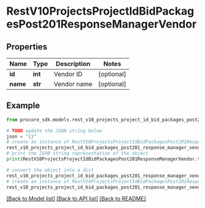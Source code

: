 # RestV10ProjectsProjectIdBidPackagesPost201ResponseManagerVendor


## Properties

Name | Type | Description | Notes
------------ | ------------- | ------------- | -------------
**id** | **int** | Vendor ID | [optional] 
**name** | **str** | Vendor name | [optional] 

## Example

```python
from procore_sdk.models.rest_v10_projects_project_id_bid_packages_post201_response_manager_vendor import RestV10ProjectsProjectIdBidPackagesPost201ResponseManagerVendor

# TODO update the JSON string below
json = "{}"
# create an instance of RestV10ProjectsProjectIdBidPackagesPost201ResponseManagerVendor from a JSON string
rest_v10_projects_project_id_bid_packages_post201_response_manager_vendor_instance = RestV10ProjectsProjectIdBidPackagesPost201ResponseManagerVendor.from_json(json)
# print the JSON string representation of the object
print(RestV10ProjectsProjectIdBidPackagesPost201ResponseManagerVendor.to_json())

# convert the object into a dict
rest_v10_projects_project_id_bid_packages_post201_response_manager_vendor_dict = rest_v10_projects_project_id_bid_packages_post201_response_manager_vendor_instance.to_dict()
# create an instance of RestV10ProjectsProjectIdBidPackagesPost201ResponseManagerVendor from a dict
rest_v10_projects_project_id_bid_packages_post201_response_manager_vendor_from_dict = RestV10ProjectsProjectIdBidPackagesPost201ResponseManagerVendor.from_dict(rest_v10_projects_project_id_bid_packages_post201_response_manager_vendor_dict)
```
[[Back to Model list]](../README.md#documentation-for-models) [[Back to API list]](../README.md#documentation-for-api-endpoints) [[Back to README]](../README.md)


